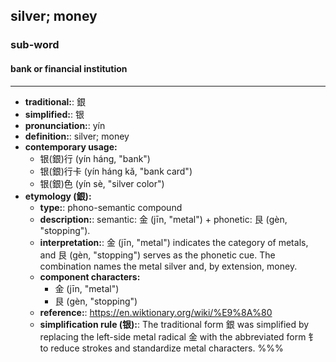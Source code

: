 ## silver; money
### sub-word
#### bank or financial institution
---
- **traditional:**: 銀
- **simplified:**: 银
- **pronunciation:**: yín
- **definition:**: silver; money
- **contemporary usage:**
  - 银(銀)行 (yín háng, "bank")
  - 银(銀)行卡 (yín háng kǎ, "bank card")
  - 银(銀)色 (yín sè, "silver color")
- **etymology (銀):**
  - **type:**: phono-semantic compound
  - **description:**: semantic: 金 (jīn, "metal") + phonetic: 艮 (gèn, "stopping").
  - **interpretation:**: 金 (jīn, "metal") indicates the category of metals, and 艮 (gèn, "stopping") serves as the phonetic cue. The combination names the metal silver and, by extension, money.
  - **component characters:**
    - 金 (jīn, "metal")
    - 艮 (gèn, "stopping")
  - **reference:**: https://en.wiktionary.org/wiki/%E9%8A%80
  - **simplification rule (银):**: The traditional form 銀 was simplified by replacing the left-side metal radical 金 with the abbreviated form 钅 to reduce strokes and standardize metal characters.
%%%